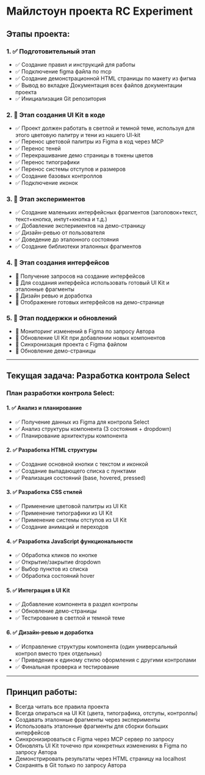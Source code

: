 # Майлстоун проекта RC Experiment

## Этапы проекта:

### 1. ✅ Подготовительный этап
- ✅ Создание правил и инструкций для работы
- ✅ Подключение figma файла по mcp
- ✅ Создание демонстрационной HTML страницы по макету из фигма
- ✅ Вывод во вкладке Документация всех файлов документации проекта
- ✅ Инициализация Git репозитория

### 2. 🔄 Этап создания UI Kit в коде
- ✅ Проект должен работать в светлой и темной теме, используя для этого цветовую палитру и тени из нашего UI-kit
- ✅ Перенос цветовой палитры из Figma в код через MCP
- ✅ Перенос теней
- ✅ Перекрашивание демо страницы в токены цветов
- ✅ Перенос типографики
- ✅ Перенос системы отступов и размеров
- ✅ Создание базовых контроллов
- ✅ Подключение иконок

### 3. 🔄 Этап экспериментов
- ✅ Создание маленьких интерфейсных фрагментов (заголовок+текст, текст+кнопка, инпут+кнопка и т.д.)
- ✅ Добавление экспериментов на демо-страницу
- ✅ Дизайн-ревью от пользователя
- ✅ Доведение до эталонного состояния
- ✅ Создание библиотеки эталонных фрагментов

### 4. 🔄 Этап создания интерфейсов
- 🔄 Получение запросов на создание интерфейсов
- 🔄 Для создания интерфейса использовать готовый UI Kit и эталонные фрагменты
- 🔄 Дизайн ревью и доработка
- 🔄 Отображение готовых интерфейсов на демо-странице

### 5. 🔄 Этап поддержки и обновлений
- 🔄 Мониторинг изменений в Figma по запросу Автора
- 🔄 Обновление UI Kit при добавлении новых компонентов
- 🔄 Синхронизация проекта с Figma файлом
- 🔄 Обновление демо-страницы

---

## Текущая задача: Разработка контрола Select

### План разработки контрола Select:

#### 1. ✅ Анализ и планирование
- ✅ Получение данных из Figma для контрола Select
- ✅ Анализ структуры компонента (3 состояния + dropdown)
- ✅ Планирование архитектуры компонента

#### 2. ✅ Разработка HTML структуры
- ✅ Создание основной кнопки с текстом и иконкой
- ✅ Создание выпадающего списка с пунктами
- ✅ Реализация состояний (base, hovered, pressed)

#### 3. ✅ Разработка CSS стилей
- ✅ Применение цветовой палитры из UI Kit
- ✅ Применение типографики из UI Kit
- ✅ Применение системы отступов из UI Kit
- ✅ Создание анимаций и переходов

#### 4. ✅ Разработка JavaScript функциональности
- ✅ Обработка кликов по кнопке
- ✅ Открытие/закрытие dropdown
- ✅ Выбор пунктов из списка
- ✅ Обработка состояний hover

#### 5. ✅ Интеграция в UI Kit
- ✅ Добавление компонента в раздел контролы
- ✅ Обновление демо-страницы
- ✅ Тестирование в светлой и темной теме

#### 6. ✅ Дизайн-ревью и доработка
- ✅ Исправление структуры компонента (один универсальный контрол вместо трех отдельных)
- ✅ Приведение к единому стилю оформления с другими контролами
- ✅ Финальная проверка и тестирование

---

## Принцип работы:
- Всегда читать все правила проекта
- Всегда опираться на UI Kit (цвета, типографика, отступы, контроллы)
- Создавать эталонные фрагменты через эксперименты
- Использовать эталонные фрагменты для сборки больших интерфейсов
- Синхронизироваться с Figma через MCP сервер по запросу
- Обновлять UI Kit точечно при конкретных изменениях в Figma по запросу Автора
- Демонстрировать результаты через HTML страницу на localhost
- Сохранять в Git только по запросу Автора 
